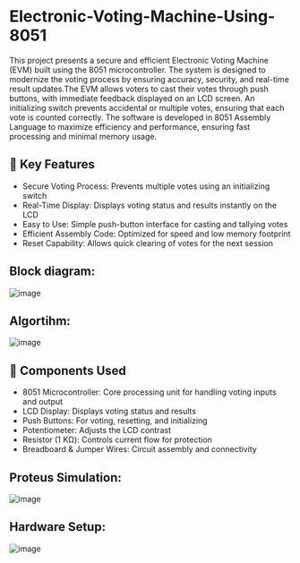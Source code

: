 # Electronic-Voting-Machine-Using-8051
This project presents a secure and efficient Electronic Voting Machine (EVM) built using the 8051 microcontroller. The system is designed to modernize the voting process by ensuring accuracy, security, and real-time result updates.The EVM allows voters to cast their votes through push buttons, with immediate feedback displayed on an LCD screen. An initializing switch prevents accidental or multiple votes, ensuring that each vote is counted correctly. The software is developed in 8051 Assembly Language to maximize efficiency and performance, ensuring fast processing and minimal memory usage.

## 🚀 Key Features
- Secure Voting Process: Prevents multiple votes using an initializing switch
- Real-Time Display: Displays voting status and results instantly on the LCD
- Easy to Use: Simple push-button interface for casting and tallying votes
- Efficient Assembly Code: Optimized for speed and low memory footprint
- Reset Capability: Allows quick clearing of votes for the next session

## Block diagram:
![image](https://github.com/user-attachments/assets/97505359-615a-4066-8a91-80ff9a1bb5e6)
## Algortihm:
![image](https://github.com/user-attachments/assets/e313cdfe-b05e-40d4-b0b9-549c4bd246b0)

## 🔧 Components Used

- 8051 Microcontroller:	Core processing unit for handling voting inputs and output
- LCD Display:	Displays voting status and results
- Push Buttons:	For voting, resetting, and initializing
- Potentiometer:	Adjusts the LCD contrast
- Resistor (1 KΩ):	Controls current flow for protection
- Breadboard & Jumper Wires:	Circuit assembly and connectivity

## Proteus Simulation:
![image](https://github.com/user-attachments/assets/6d5748e3-0a44-4ed2-84c2-f37231542c6e)

## Hardware Setup:
![image](https://github.com/user-attachments/assets/21a8c04c-9229-43ca-8b0f-552b61660b98)

